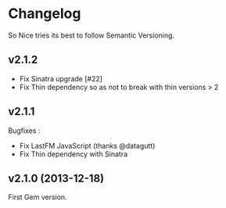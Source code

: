 Changelog
=========

So Nice tries its best to follow Semantic Versioning.

## v2.1.2

- Fix Sinatra upgrade [#22]
- Fix Thin dependency so as not to break with thin versions > 2

## v2.1.1

Bugfixes :

- Fix LastFM JavaScript (thanks @datagutt)
- Fix Thin dependency with Sinatra

## v2.1.0 (2013-12-18)

First Gem version.
